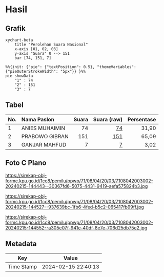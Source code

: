 # Hasil

## Grafik

```mermaid
xychart-beta
    title "Perolehan Suara Nasional"
    x-axis [01, 02, 03]
    y-axis "Suara" 0 --> 151
    bar [74, 151, 7]
```

```mermaid
%%{init: {"pie": {"textPosition": 0.5}, "themeVariables": {"pieOuterStrokeWidth": "5px"}} }%%
pie showData
    "1" : 74
    "2" : 151
    "3" : 7
```

## Tabel

| No. | Nama Paslon    | Suara | Suara (raw) | Persentase |
|:--- |:-------------- | -----:| -----------:| ----------:|
| 1   | ANIES MUHAIMIN | 74    | [74][p-1]   | 31,90      |
| 2   | PRABOWO GIBRAN | 151   | [151][p-2]  | 65,09      |
| 3   | GANJAR MAHFUD  | 7     | [7][p-3]    | 3,02       |


[p-1]: https://github.com/gigit-pemilu/pemilu-2024/blob/main/pilpres/hitung-suara/sub/71-sulawesi-utara/sub/08-bolaang-mongondow-utara/sub/04-bolangitang-barat/sub/2003-sonuo/sub/002-tps/sub/paslon-1.txt
[p-2]: https://github.com/gigit-pemilu/pemilu-2024/blob/main/pilpres/hitung-suara/sub/71-sulawesi-utara/sub/08-bolaang-mongondow-utara/sub/04-bolangitang-barat/sub/2003-sonuo/sub/002-tps/sub/paslon-2.txt
[p-3]: https://github.com/gigit-pemilu/pemilu-2024/blob/main/pilpres/hitung-suara/sub/71-sulawesi-utara/sub/08-bolaang-mongondow-utara/sub/04-bolangitang-barat/sub/2003-sonuo/sub/002-tps/sub/paslon-3.txt

## Foto C Plano

https://sirekap-obj-formc.kpu.go.id/1cc8/pemilu/ppwp/71/08/04/20/03/7108042003002-20240215-144443--30367fd6-5075-4431-9419-aefa575824b3.jpg

https://sirekap-obj-formc.kpu.go.id/1cc8/pemilu/ppwp/71/08/04/20/03/7108042003002-20240215-144527--937639bc-1fb6-4fed-b5c2-065417fb99ff.jpg

https://sirekap-obj-formc.kpu.go.id/1cc8/pemilu/ppwp/71/08/04/20/03/7108042003002-20240215-144552--a305e07f-941e-40df-8e7e-706d25db75e2.jpg


## Metadata

| Key        | Value               |
| ---------- | ------------------- |
| Time Stamp | 2024-02-15 22:40:13 |



